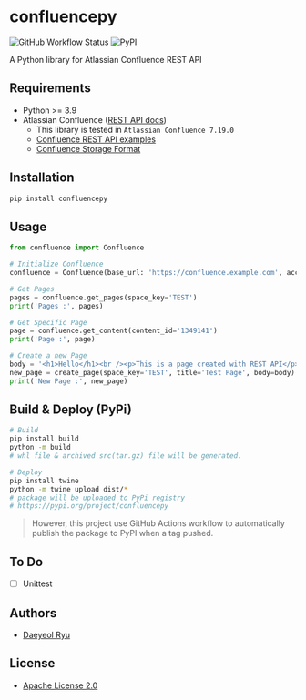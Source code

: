 # confluencepy

![GitHub Workflow Status](https://img.shields.io/github/actions/workflow/status/yoobato/confluencepy/publish-to-pypi.yml)
![PyPI](https://img.shields.io/pypi/v/confluencepy)

A Python library for Atlassian Confluence REST API

## Requirements
- Python >= 3.9
- Atlassian Confluence ([REST API docs](https://docs.atlassian.com/ConfluenceServer/rest/7.19.0))
  - This library is tested in `Atlassian Confluence 7.19.0`
  - [Confluence REST API examples](https://developer.atlassian.com/server/confluence/confluence-rest-api-examples)
  - [Confluence Storage Format](https://confluence.atlassian.com/conf719/confluence-storage-format-1157466554.html)

## Installation
```sh
pip install confluencepy
```

## Usage
```python
from confluence import Confluence

# Initialize Confluence
confluence = Confluence(base_url: 'https://confluence.example.com', account: (USER_ID, USER_PW))

# Get Pages
pages = confluence.get_pages(space_key='TEST')
print('Pages :', pages)

# Get Specific Page
page = confluence.get_content(content_id='1349141')
print('Page :', page)

# Create a new Page
body = '<h1>Hello</h1><br /><p>This is a page created with REST API</p>'
new_page = create_page(space_key='TEST', title='Test Page', body=body)
print('New Page :', new_page)
```

## Build & Deploy (PyPi)
```sh
# Build
pip install build
python -m build
# whl file & archived src(tar.gz) file will be generated.

# Deploy
pip install twine
python -m twine upload dist/*
# package will be uploaded to PyPi registry
# https://pypi.org/project/confluencepy
```
> However, this project use GitHub Actions workflow to automatically publish the package to PyPI when a tag pushed.

## To Do
- [ ] Unittest

## Authors
- [Daeyeol Ryu](https://yoobato.com)

## License
- [Apache License 2.0](./LICENSE.md)
